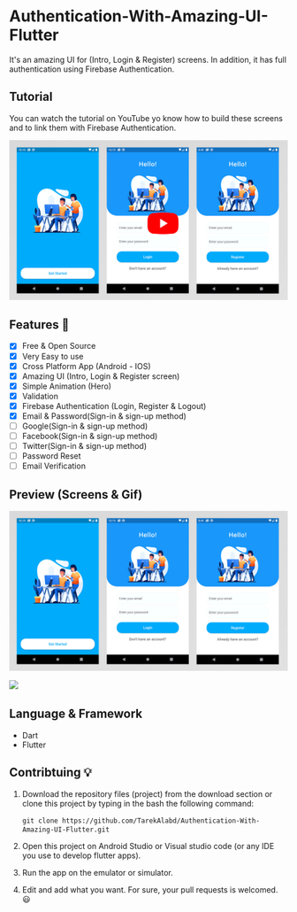 # Authentication-With-Amazing-UI-Flutter
It's an amazing UI for (Intro, Login &amp; Register) screens. In addition, it has full authentication using Firebase Authentication.

## Tutorial
You can watch the tutorial on YouTube yo know how to build these screens and to link them with Firebase Authentication.

[![Flutter Tutorials - Build intro, login & Register screens using Firebase](media/preview-login.jpg)](https://youtu.be/VGfhfRfkxdg)

## Features :dart:
* [x] Free & Open Source
* [x] Very Easy to use
* [x] Cross Platform App (Android - IOS)
* [x] Amazing UI (Intro, Login & Register screen)
* [x] Simple Animation (Hero)
* [x] Validation
* [x] Firebase Authentication (Login, Register & Logout)
* [x] Email & Password(Sign-in & sign-up method)
* [ ] Google(Sign-in & sign-up method)
* [ ] Facebook(Sign-in & sign-up method)
* [ ] Twitter(Sign-in & sign-up method)
* [ ] Password Reset
* [ ] Email Verification

## Preview (Screens & Gif)

![](media/preview-loginapp.jpg)

![](media/preview.gif)

## Language & Framework
* Dart
* Flutter

## Contribtuing 💡
1. Download the repository files (project) from the download section or clone this project by typing in the bash the following command:

       git clone https://github.com/TarekAlabd/Authentication-With-Amazing-UI-Flutter.git
2. Open this project on Android Studio or Visual studio code (or any IDE you use to develop flutter apps).
3. Run the app on the emulator or simulator.
4. Edit and add what you want.
For sure, your pull requests is welcomed. 😃 